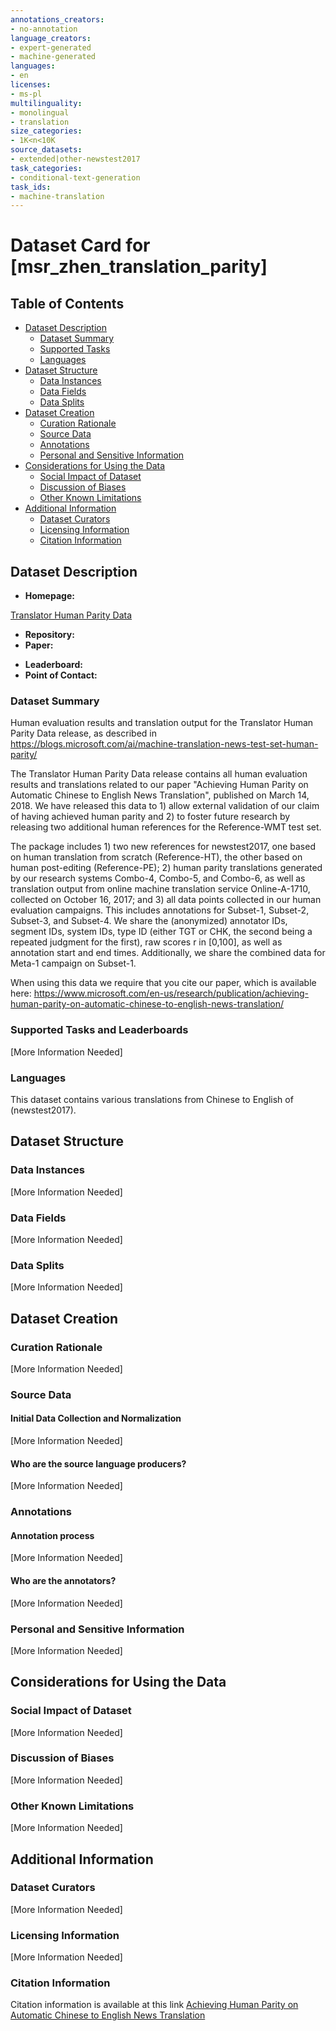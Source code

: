 ```yaml
---
annotations_creators:
- no-annotation
language_creators:
- expert-generated
- machine-generated
languages:
- en
licenses:
- ms-pl
multilinguality:
- monolingual
- translation
size_categories:
- 1K<n<10K
source_datasets:
- extended|other-newstest2017
task_categories:
- conditional-text-generation
task_ids:
- machine-translation
---
```


# Dataset Card for [msr_zhen_translation_parity]

## Table of Contents
- [Dataset Description](#dataset-description)
  - [Dataset Summary](#dataset-summary)
  - [Supported Tasks](#supported-tasks-and-leaderboards)
  - [Languages](#languages)
- [Dataset Structure](#dataset-structure)
  - [Data Instances](#data-instances)
  - [Data Fields](#data-instances)
  - [Data Splits](#data-instances)
- [Dataset Creation](#dataset-creation)
  - [Curation Rationale](#curation-rationale)
  - [Source Data](#source-data)
  - [Annotations](#annotations)
  - [Personal and Sensitive Information](#personal-and-sensitive-information)
- [Considerations for Using the Data](#considerations-for-using-the-data)
  - [Social Impact of Dataset](#social-impact-of-dataset)
  - [Discussion of Biases](#discussion-of-biases)
  - [Other Known Limitations](#other-known-limitations)
- [Additional Information](#additional-information)
  - [Dataset Curators](#dataset-curators)
  - [Licensing Information](#licensing-information)
  - [Citation Information](#citation-information)

## Dataset Description

- **Homepage:**

[Translator Human Parity Data](https://msropendata.com/datasets/93f9aa87-9491-45ac-81c1-6498b6be0d0b)

- **Repository:**
- **Paper:**

[]()

- **Leaderboard:**
- **Point of Contact:**

### Dataset Summary

Human evaluation results and translation output for the Translator Human Parity Data release, as described in https://blogs.microsoft.com/ai/machine-translation-news-test-set-human-parity/ 
 
The Translator Human Parity Data release contains all human evaluation results and translations related to our paper "Achieving Human Parity on Automatic Chinese to English News Translation", published on March 14, 2018. We have released this data to 1) allow external validation of our claim of having achieved human parity and 2) to foster future research by releasing two additional human references for the Reference-WMT test set. 

The package includes 1) two new references for newstest2017, one based on human translation from scratch (Reference-HT), the other based on human post-editing (Reference-PE); 2) human parity translations generated by our research systems Combo-4, Combo-5, and Combo-6, as well as translation output from online machine translation service Online-A-1710, collected on October 16, 2017; and 3) all data points collected in our human evaluation campaigns. This includes annotations for Subset-1, Subset-2, Subset-3, and Subset-4. We share the (anonymized) annotator IDs, segment IDs, system IDs, type ID (either TGT or CHK, the second being a repeated judgment for the first), raw scores r in [0,100], as well as annotation start and end times. Additionally, we share the combined data for Meta-1 campaign on Subset-1. 

When using this data we require that you cite our paper, which is available here: https://www.microsoft.com/en-us/research/publication/achieving-human-parity-on-automatic-chinese-to-english-news-translation/

### Supported Tasks and Leaderboards

[More Information Needed]

### Languages

This dataset contains various translations from Chinese to English of (newstest2017).

## Dataset Structure

### Data Instances

[More Information Needed]

### Data Fields

[More Information Needed]

### Data Splits

[More Information Needed]

## Dataset Creation

### Curation Rationale

[More Information Needed]

### Source Data

#### Initial Data Collection and Normalization

[More Information Needed]

#### Who are the source language producers?

[More Information Needed]

### Annotations

#### Annotation process

[More Information Needed]

#### Who are the annotators?

[More Information Needed]

### Personal and Sensitive Information

[More Information Needed]

## Considerations for Using the Data

### Social Impact of Dataset

[More Information Needed]

### Discussion of Biases

[More Information Needed]

### Other Known Limitations

[More Information Needed]

## Additional Information

### Dataset Curators

[More Information Needed]

### Licensing Information

[More Information Needed]

### Citation Information

Citation information is available at this link [Achieving Human Parity on Automatic Chinese to English News Translation](https://www.microsoft.com/en-us/research/publication/achieving-human-parity-on-automatic-chinese-to-english-news-translation/)
